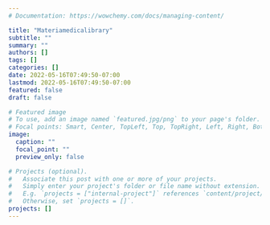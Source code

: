 ```yaml
---
# Documentation: https://wowchemy.com/docs/managing-content/

title: "Materiamedicalibrary"
subtitle: ""
summary: ""
authors: []
tags: []
categories: []
date: 2022-05-16T07:49:50-07:00
lastmod: 2022-05-16T07:49:50-07:00
featured: false
draft: false

# Featured image
# To use, add an image named `featured.jpg/png` to your page's folder.
# Focal points: Smart, Center, TopLeft, Top, TopRight, Left, Right, BottomLeft, Bottom, BottomRight.
image:
  caption: ""
  focal_point: ""
  preview_only: false

# Projects (optional).
#   Associate this post with one or more of your projects.
#   Simply enter your project's folder or file name without extension.
#   E.g. `projects = ["internal-project"]` references `content/project/deep-learning/index.md`.
#   Otherwise, set `projects = []`.
projects: []
---
```

